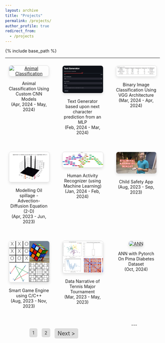 ```yaml
---
layout: archive
title: "Projects"
permalink: /projects/
author_profile: true
redirect_from:
  - /projects
---
```


{% include base_path %}

<style>
.projects-container {
  display: flex;
  flex-wrap: wrap;
  justify-content: space-around;
  gap: 20px; /* Adjust the gap between projects */
}

.project {
  width: 30%; /* Adjust as needed */
  box-sizing: border-box;
  padding: 10px;
  text-align: center;
}

.project img {
  width: 100%;
  height: auto;
  border: 1px solid #ddd;
  border-radius: 8px;
  box-shadow: 0 4px 8px rgba(0,0,0,0.1);
}
.navigation {
  text-align: center;
  margin-top: 20px;
}

.navigation a {
  display: inline-block;
  margin: 0 5px;
  padding: 6px 10px; /* Adjusted padding */
  background-color: #ddd; /* Grey background */
  color: #333; /* Dark text color */
  text-decoration: none;
  border-radius: 5px;
}

.navigation a:hover {
  background-color: #bbb; /* Darker grey on hover */
}

.navigation .arrow {
  font-size: 18px; /* Adjusted font size */
  vertical-align: middle;
}
</style>


-----


<div class="projects-container">
  <div class="project">
    <a href="/projects/animal-classification">
      <img src="https://github.com/Nihar1402-iit/Nihar1402-iit.github.io/assets/117573996/7b6780c5-8f7d-4d61-b37c-09fa7a417b39" alt="Animal Classification">
    </a>
    <p>Animal Classification Using Custom CNN Models<br>(Apr, 2024 - May, 2024)</p>
  </div>

  <div class="project">
    <a href="/projects/text-generator">
      <img src="https://github.com/Nihar1402-iit/Nihar1402-iit.github.io/blob/master/_pages/Text_gen.png?raw=true" alt="Text Generator">
    </a>
    <p>Text Generator based upon next character prediction from an MLP<br>(Feb, 2024 - Mar, 2024)</p>
  </div>

  <div class="project">
    <a href="/projects/binary-classification">
      <img src="https://github.com/Nihar1402-iit/Nihar1402-iit.github.io/blob/master/_pages/VGG.png?raw=true" alt="Binary Image Classification">
    </a>
    <p>Binary Image Classification Using VGG Architecture<br>(Mar, 2024 - Apr, 2024)</p>
  </div>

  <div class="project">
    <a href="/projects/oil-spillage">
      <img src="https://github.com/Nihar1402-iit/Nihar1402-iit.github.io/blob/master/_pages/MA203.gif?raw=true" alt="Modelling Oil spillage">
    </a>
    <p>Modelling Oil spillage - Advection-Diffusion Equation (2-D)<br>(Apr, 2023 - Jun, 2023)</p>
  </div>

  <div class="project">
    <a href="/projects/human-activity-recognizer">
      <img src="https://github.com/Nihar1402-iit/Nihar1402-iit.github.io/blob/master/_pages/decision_tree.png?raw=true" alt="Human Activity Recognizer">
    </a>
    <p>Human Activity Recognizer (using Machine Learning)<br>(Jan, 2024 - Feb, 2024)</p>
  </div>

  <div class="project">
    <a href="/projects/child-safety-app">
      <img src="https://github.com/Nihar1402-iit/Nihar1402-iit.github.io/blob/master/_pages/Child_safety2.png?raw=true" alt="Child Safety App">
    </a>
    <p>Child Safety App<br>(Aug, 2023 - Sep, 2023)</p>
  </div>

  <div class="project">
    <a href="/projects/smart-game-engine">
      <img src="https://github.com/Nihar1402-iit/Nihar1402-iit.github.io/blob/master/_pages/smartgames.png?raw=true" alt="Smart Game Engine">
    </a>
    <p>Smart Game Engine using C/C++<br>(Aug, 2023 - Nov, 2023)</p>
  </div>

  <div class="project">
    <a href="/projects/data-narrative">
      <img src="https://github.com/Nihar1402-iit/Nihar1402-iit.github.io/blob/master/_pages/DN_final.png?raw=true" alt="Data Narrative">
    </a>
    <p>Data Narrative of Tennis Major Tournament<br>(Mar, 2023 - May, 2023)</p>
  </div>

<div class="project">
    <a href="/projects/ANN">
      <img src="https://github.com/user-attachments/assets/3f2523f3-001e-4fc0-8291-5f0653748e71" alt="ANN">
    </a>
    <p>ANN with Pytorch On Pima Diabetes Dataset<br>(Oct, 2024)</p>
  </div>
  

<div class="navigation">
  <a href="/projects">1</a>
  <a href="/projects2 ">2</a>
  <a href="/projects2" class="arrow">Next &gt;</a>
</div>
---
